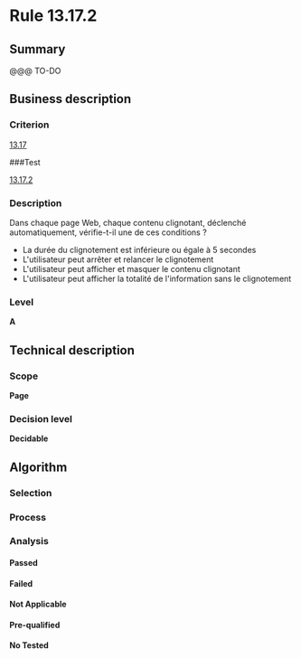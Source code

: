 # Rule 13.17.2

## Summary

@@@ TO-DO

## Business description

### Criterion

[13.17](http://references.modernisation.gouv.fr/sites/default/files/RGAA3_RC2-1/referentiel_technique.htm#crit-13-17)

###Test

[13.17.2](http://references.modernisation.gouv.fr/sites/default/files/RGAA3_RC2-1/referentiel_technique.htm#test-13-17-2)

### Description

Dans chaque page Web, chaque contenu clignotant, d&eacute;clench&eacute; automatiquement, v&eacute;rifie-t-il une de ces conditions ? 
 
 *  La dur&eacute;e du clignotement est inf&eacute;rieure ou &eacute;gale &agrave; 5 secondes 
 *  L'utilisateur peut arr&ecirc;ter et relancer le clignotement 
 *  L'utilisateur peut afficher et masquer le contenu clignotant 
 *  L'utilisateur peut afficher la totalit&eacute; de l'information sans le clignotement 


### Level

**A**

## Technical description

### Scope

**Page**

### Decision level

**Decidable**

## Algorithm

### Selection

### Process

### Analysis

#### Passed

#### Failed

#### Not Applicable

#### Pre-qualified

#### No Tested 






